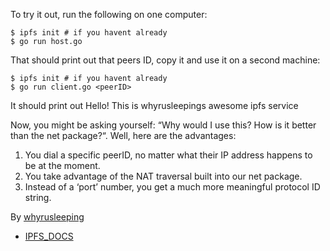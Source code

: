 To try it out, run the following on one computer:
```
$ ipfs init # if you havent already
$ go run host.go
```
That should print out that peers ID, copy it and use it on a second machine:
```
$ ipfs init # if you havent already
$ go run client.go <peerID>
```
It should print out Hello! This is whyrusleepings awesome ipfs service

Now, you might be asking yourself: “Why would I use this? How is it better than the net package?“. Well, here are the advantages:
1. You dial a specific peerID, no matter what their IP address happens to be at the moment.
2. You take advantage of the NAT traversal built into our net package.
3. Instead of a ‘port’ number, you get a much more meaningful protocol ID string.

By [whyrusleeping](https://github.com/whyrusleeping)
- [IPFS_DOCS](https://docs.ipfs.io/guides/examples/api/service/readme/)